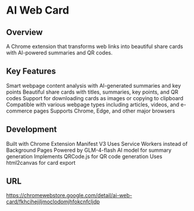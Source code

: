 # AI Web Card

## Overview
A Chrome extension that transforms web links into beautiful share cards with AI-powered summaries and QR codes.

## Key Features
Smart webpage content analysis with AI-generated summaries and key points
Beautiful share cards with titles, summaries, key points, and QR codes
Support for downloading cards as images or copying to clipboard
Compatible with various webpage types including articles, videos, and e-commerce pages
Supports Chrome, Edge, and other major browsers


## Development
Built with Chrome Extension Manifest V3
Uses Service Workers instead of Background Pages
Powered by GLM-4-flash AI model for summary generation
Implements QRCode.js for QR code generation
Uses html2canvas for card export

## URL
https://chromewebstore.google.com/detail/ai-web-card/fkhcihejiljmoclodomjhfokcnfcljdp